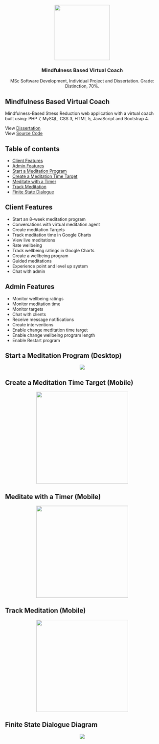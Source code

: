 <p align="center">
  <img src="https://github.com/davidgrech/meditation-virtual-coach/blob/master/Images/meditation-graph.svg" width="180" height="180">
</p>

<h3 align="center">Mindfulness Based Virtual Coach</h3>

<p align="center">
  MSc Software Development, Individual Project and Dissertation. Grade: Distinction, 70%.
</p>

## Mindfulness Based Virtual Coach

Mindfulness-Based Stress Reduction web application with a virtual coach built using: PHP 7, MySQL, CSS 3, HTML 5, JavaScript and Bootstrap 4.

View [Dissertation](../master/CSC7057-Dissertation-David-Grech.pdf)  
View [Source Code](../master/mindfulness-based-virtual-coach)

## Table of contents

- [Client Features](#client-features)
- [Admin Features](#admin-features)
- [Start a Meditation Program](#start-a-meditation-program)
- [Create a Meditation Time Target](#create-a-meditation-time-target)
- [Meditate with a Timer](#meditate-with-a-timer)
- [Track Meditation](#track-meditation)
- [Finite State Dialogue](#finite-state-dialogue)

## Client Features

- Start an 8-week meditation program
- Conversations with virtual meditation agent
- Create meditation Targets
- Track meditation time in Google Charts
- View live meditations
- Rate wellbeing
- Track wellbeing ratings in Google Charts
- Create a wellbeing program
- Guided meditations
- Experience point and level up system
- Chat with admin

## Admin Features

- Monitor wellbeing ratings
- Monitor meditation time
- Monitor targets
- Chat with clients
- Receive message notifications
- Create interventions
- Enable change meditation time target
- Enable change wellbeing program length
- Enable Restart program

## Start a Meditation Program (Desktop)

<p align="center">
  <img src="https://github.com/davidgrech/meditation-virtual-coach/blob/master/Images/index.png">
</p>

## Create a Meditation Time Target (Mobile)

<p align="center">
  <img src="https://github.com/davidgrech/meditation-virtual-coach/blob/master/Images/meditatetime.png" width="300">
</p>

## Meditate with a Timer (Mobile)

<p align="center">
  <img src="https://github.com/davidgrech/meditation-virtual-coach/blob/master/Images/timercomplete.png" width="300">
</p>

## Track Meditation (Mobile)

<p align="center">
  <img src="https://github.com/davidgrech/meditation-virtual-coach/blob/master/Images/time.png" width="300">
</p>

## Finite State Dialogue Diagram

<p align="center">
  <img src="https://github.com/davidgrech/meditation-virtual-coach/blob/master/Images/finitestate.png">
</p>




